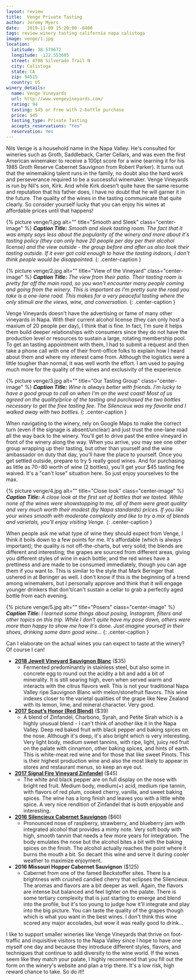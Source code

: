 ```yaml
---
layout: review
title:  Venge Private Tasting
author: Jeremy Myers
date:   2019-11-09 15:20:00 -0400
tags: review winery tasting california napa calistoga
image: venge/1.jpg
location:
  latitude: 38.579672
  longitude: -122.553605
  street: 4708 Silverado Trail N
  city: Calistoga
  state: CA
  zip: 94515
  country: US
winery_details:
  name: Venge Vineyards
  url: http://www.vengevineyards.com/
  rating: 94
  tasting: $45 or Free with 2-bottle purchase
  price: $45
  tasting_type: Private Tasting
  accepts_reservations: "Yes"
  reservation: Yes
---
```

Nils Venge is a household name in the Napa Valley.  He's consulted for wineries such as Groth, Saddleback, Carter Cellars, and was even the first American winemaker to receive a 100pt score for a wine (earning it for his 1985 Groth Reserve Cabernet Sauvignon from Robert Parker).  It turns out that the winemaking talent runs in the family, no doubt also the hard work and perseverance required to be a successful winemaker.  Venge Vineyards is run by Nil's son, Kirk.  And while Kirk doesn't quite have the same resume and reputation that his father does, I have no doubt that he will garner it in the future.  The quality of the wines in the tasting communicate that quite clearly.  So consider yourself lucky that you can enjoy his wines at affordable prices until that happens!

{% picture venge/1.jpg alt="" title="Smooth and Sleek" class="center-image" %}
***Caption Title:*** *Smooth and sleek tasting room.  The fact that it was empty says less about the popularity of the winery and more about it's tasting policy (they can only have 20 people per day per their alcohol license) and the view outside - the group before and after us also took their tasting outside.  If it ever got cold enough to have the tasting indoors, I don't think people would be disappointed.*
{: .center-caption }

{% picture venge/2.jpg alt="" title="View of the Vineyard" class="center-image" %}
***Caption Title:*** *The view from their patio.  Their tasting room is pretty far off the main road, so you won't encounter many people coming and going from the winery.  This is important as I'm pretty sure the road you take is a one-lane road.  This makes for a very peaceful tasting where the only stimuli are the views, wine, and conversation.*
{: .center-caption }

Venge Vineyards doesn't have the advertising or fame of many other vineyards in Napa.  With their current alcohol license (they can only host a maxium of 20 people per day), I think that is fine.  In fact, I'm sure it helps them build deeper relationships with consumers since they do not have the production level or resources to sustain a large, rotating membership pool.  To get an tasting appointment with them, I had to submit a request and then take a phone call with one of their front-office folks to explain how I heard about them and where my interest came from.  Although the logistics were a little tougher than normal, it was well worth the effort.  I am used to paying much more for the quality of the wines and exclusivity of the experience.  

{% picture venge/3.jpg alt="" title="Our Tasting Group" class="center-image" %}
***Caption Title:*** *Wine is always better with friends.  I'm lucky to have a good group to call on when I'm on the west coast!  Most of us agreed on the quality/price of the tasting and purchased the two bottles necessary to get the free tasting fee.  The Silencieux was my favorite and I walked away with two bottles.*
{: .center-caption }

When navigating to the winery, rely on Google Maps to make the correct turn (even if the signage is absent/unclear) and just trust the one-lane road all the way back to the winery.  You'll get to drive past the entire vineyard in front of the winery along the way.  When you arrive, you may see one other group wrapping up their tasting, but other than yourself and the wine ambassador on duty that day, you'll have the place to yourself.  Once you get settled outside, prepare to try 5 really good wines.  And for purchasing as little as $70-$80 worth of wine (2 bottles), you'll get your $45 tasting fee waived.  It's a "can't lose" situation here.  So just enjoy yourselves to the max.

{% picture venge/4.jpg alt="" title="Close look" class="center-image" %}
***Caption Title:*** *A close look at the first set of bottles that we tasted.  While none of the wines were showstopping to me, all of them were great quality and very much worth their modest (by Napa standards) prices.  If you like your wines smooth with moderate complexity and like to try a mix of blends and varietals, you'll enjoy visiting Venge.*
{: .center-caption }

When people ask me what type of wine they should expect from Venge, I think it boils down to a few points for me.  It's affordable (which is always important); the quality is not off-the-charts, but very solid; the blends are different and interesting; the grapes are sourced from different areas, giving you different styles of wine in each bottle; and the red wines have a prettiness and are made to be consumed immediately, though you can age them if you want to.  This is similar to the style that Mark Beringer that ushered in at Beringer as well.  I don't know if this is the beginning of a trend among winemakers, but I personally approve and think that it will engage younger drinkers that don't/can't sustain a cellar to grab a perfectly aged bottle from each evening.  

{% picture venge/5.jpg alt="" title="Posers" class="center-image" %}
***Caption Title:*** *I learned some things about posing, Instagram, filters and other topics on this trip.  While I don't quite have my pose down, others were more than happy to show me how it's done.  Just imagine yourself in their shoes, drinking some darn good wine...*
{: .center-caption }

Can I elaborate on the actual wines you can expect to taste at the winery?  Of course I can!

* [**2018 Jewell Vineyard Sauvignon Blanc**](http://www.vengevineyards.com/Acquire/Vineyard-Designates/Juliana) ($35)
  * Fermented predominantly in stainless steel, but also some in concrete egg to round out the acidity a bit and add a bit of minerality.  It is still searing high, even when served warm and interacts with the citrus flavors well.  This is not your traditional Napa Valley ripe Sauvignon Blanc with melon/stonefruit flavors.  This wine indexes closer to the varietal qualities of the grape like New Zealand with its lemon, lime, and mineral character.  Very good.
* [**2017 Scout’s Honor (Red Blend)**](http://www.vengevineyards.com/Acquire/Blended-Designates/Scouts-Honor) ($39)
  * A blend of Zinfandel, Charbono, Syrah, and Petite Sirah which is a highly unusual blend - I can't think of another like it in the Napa Valley.  Deep red baked fruit with black pepper and baking spices on the nose.  Although it's deep, it's also bright which is very interesting.  Very light body, medium sweet tannins, with ripe, light, juicy red fruit on the palate with cinnamon, other baking spices, and hints of earth.  This is white-meat red wine and for those that like sweet Pinots.  This is their highest production wine and also the most likely to appear in stores and restaurant menus, so keep an eye out.
* [**2017 Signal Fire Vineyard Zinfandel**](http://www.vengevineyards.com/Acquire/Vineyard-Designates/Signal-Fire) ($45)
  * The white and black pepper are on full display on the nose with bright red fruit.  Medium body, medium(+) acid, medium ripe tannin, with flavors of red plum, cooked cherry, vanilla, and sweet baking spices.  The wine has a long finish and leaves you with a little white spice.  A very nice rendition of Zinfandel that is both enjoyable and interesting.
* [**2016 Silencieux Cabernet Sauvignon**](http://www.vengevineyards.com/Acquire/Blended-Designates/Silencieux) ($60)
  * Pronounced nose of raspberry, strawberry, and blueberry jam with integrated alcohol that provides a minty note.  Very soft body with high, smooth tannin that needs a few more years for integration.  The body emulates the nose but the alcohol bites a bit with the baking spices on the finish.  The alcohol actually reaches the point where it burns the mouth a bit.  So decant this wine and serve it during cooler weather to maximize enjoyment.
* **2016 Missouri Hopper Cabernet Sauvignon** ($125)
  * Cabernet from one of the famed Beckstoffer sites.  There is a brightness with crushed candied cherry that eclipses the Silencieux.  The aromas and flavors are a bit deeper as well.  Again, the flavors are intense but balanced and feel lighter on the palate.  There is some tertiary complexity that is just starting to emerge and blend into the profile, but it's too young to judge how it'll integrate and play into the big picture.  You can taste the quality of the grapes though which is what you want in the best wines.  I don't think this wine scored any major accolades, but wow it was really good to drink...

I like to support smaller wineries like Venge Vineyards that thrive on foot-traffic and inquisitive visitors to the Napa Valley since I hope to have one myself one day and because they introduce different styles, flavors, and techniques that continue to add diversity to the wine world.  If the wines seem like they match your palate, I highly recommend that you fill out the form on the winery's website and plan a trip there.  It's a low risk, high reward chance to take.  So do it!!

